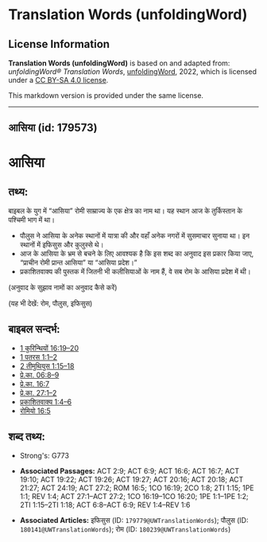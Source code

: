 # Translation Words (unfoldingWord)

## License Information

**Translation Words (unfoldingWord)** is based on and adapted from: _unfoldingWord® Translation Words_, [unfoldingWord](https://unfoldingword.org/utw), 2022, which is licensed under a [CC BY-SA 4.0 license](https://creativecommons.org/licenses/by-sa/4.0/legalcode.en).

This markdown version is provided under the same license.



--------------------------------

## आसिया (id: 179573)

आसिया
=====

तथ्य:
-----

बाइबल के युग में “आसिया” रोमी साम्राज्य के एक क्षेत्र का नाम था। यह स्थान आज के तुर्किस्तान के पश्चिमी भाग में था।

* पौलुस ने आसिया के अनेक स्थानों में यात्रा की और वहाँ अनेक नगरों में सुसमाचार सुनाया था। इन स्थानों में इफिसुस और कुलुस्से थे।
* आज के आसिया के भ्रम से बचने के लिए आवश्यक है कि इस शब्द का अनुवाद इस प्रकार किया जाए, “प्राचीन रोमी प्रान्त आसिया” या “आसिया प्रदेश।”
* प्रकाशितवाक्य की पुस्तक में जितनी भी कलीसियाओं के नाम हैं, वे सब रोम के आसिया प्रदेश में थी।

(अनुवाद के सुझाव नामों का अनुवाद कैसे करें)

(यह भी देखें: रोम, पौलुस, इफिसुस)

बाइबल सन्दर्भ:
--------------

* [1 कुरिन्थियों 16:19–20](https://ref.ly/1Cor0:0)
* [1 पतरस 1:1–2](https://ref.ly/1Pet0:0)
* [2 तीमुथियुस 1:15–18](https://ref.ly/2Tim0:0)
* [प्रे.का. 06:8–9](https://ref.ly/Acts6:8-Acts6:9)
* [प्रे.का. 16:7](https://ref.ly/Acts16:7)
* [प्रे.का. 27:1–2](https://ref.ly/Acts27:1-Acts27:2)
* [प्रकाशितवाक्य 1:4–6](https://ref.ly/Rev1:4-Rev1:6)
* [रोमियो 16:5](https://ref.ly/Rom16:5)

शब्द तथ्य:
----------

* Strong's: G773

* **Associated Passages:** ACT 2:9; ACT 6:9; ACT 16:6; ACT 16:7; ACT 19:10; ACT 19:22; ACT 19:26; ACT 19:27; ACT 20:16; ACT 20:18; ACT 21:27; ACT 24:19; ACT 27:2; ROM 16:5; 1CO 16:19; 2CO 1:8; 2TI 1:15; 1PE 1:1; REV 1:4; ACT 27:1–ACT 27:2; 1CO 16:19–1CO 16:20; 1PE 1:1–1PE 1:2; 2TI 1:15–2TI 1:18; ACT 6:8–ACT 6:9; REV 1:4–REV 1:6
* **Associated Articles:** इफिसुस (ID: `179779@UWTranslationWords`); पौलुस (ID: `180141@UWTranslationWords`); रोम (ID: `180239@UWTranslationWords`)

